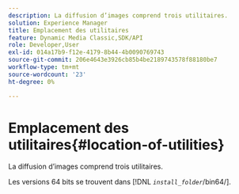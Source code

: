 ```yaml
---
description: La diffusion d’images comprend trois utilitaires.
solution: Experience Manager
title: Emplacement des utilitaires
feature: Dynamic Media Classic,SDK/API
role: Developer,User
exl-id: 014a17b9-f12e-4179-8b44-4b0090769743
source-git-commit: 206e4643e3926cb85b4be2189743578f88180be7
workflow-type: tm+mt
source-wordcount: '23'
ht-degree: 0%

---
```


# Emplacement des utilitaires{#location-of-utilities}

La diffusion d’images comprend trois utilitaires.

Les versions 64 bits se trouvent dans [!DNL *`install_folder`*/bin64/].
